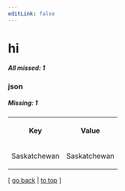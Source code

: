 ```yaml
---
editLink: false
---
```


# hi

##### All missed: 1


### json

##### Missing: 1

<table width="100%">
<tr><th width="50%">

Key

</th><th width="50%">

Value

</th></tr>
<tr><td width="50%">

Saskatchewan

</td><td width="50%">

Saskatchewan

</td></tr>
</table>

[ [go back](../status.md) | [to top](#) ]

